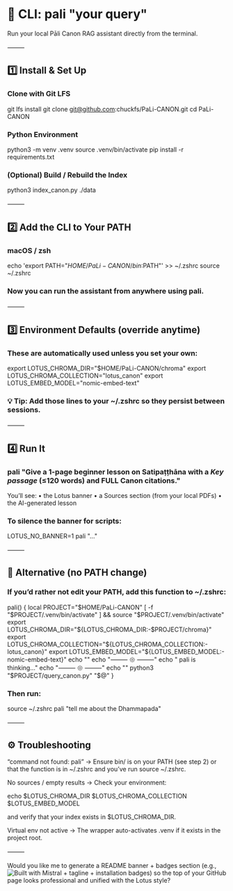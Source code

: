 # 🪷 CLI: pali "your query"

Run your local Pāli Canon RAG assistant directly from the terminal.

⸻

## 1️⃣ Install & Set Up

### Clone with Git LFS

git lfs install
git clone git@github.com:chuckfs/PaLi-CANON.git
cd PaLi-CANON

### Python Environment

python3 -m venv .venv
source .venv/bin/activate
pip install -r requirements.txt

### (Optional) Build / Rebuild the Index

python3 index_canon.py ./data


⸻

## 2️⃣ Add the CLI to Your PATH

### macOS / zsh

echo 'export PATH="$HOME/PaLi-CANON/bin:$PATH"' >> ~/.zshrc
source ~/.zshrc

### Now you can run the assistant from anywhere using pali.

⸻

## 3️⃣ Environment Defaults (override anytime)

### These are automatically used unless you set your own:

export LOTUS_CHROMA_DIR="$HOME/PaLi-CANON/chroma"
export LOTUS_CHROMA_COLLECTION="lotus_canon"
export LOTUS_EMBED_MODEL="nomic-embed-text"

### 💡 Tip: Add those lines to your ~/.zshrc so they persist between sessions.

⸻

## 4️⃣ Run It

### pali "Give a 1-page beginner lesson on Satipaṭṭhāna with a *Key passage* (≤120 words) and FULL Canon citations."

You’ll see:
	•	the Lotus banner
	•	a Sources section (from your local PDFs)
	•	the AI-generated lesson

### To silence the banner for scripts:

LOTUS_NO_BANNER=1 pali "..."


⸻

## 🌿 Alternative (no PATH change)

### If you’d rather not edit your PATH, add this function to ~/.zshrc:

pali() {
  local PROJECT="$HOME/PaLi-CANON"
  [ -f "$PROJECT/.venv/bin/activate" ] && source "$PROJECT/.venv/bin/activate"
  export LOTUS_CHROMA_DIR="${LOTUS_CHROMA_DIR:-$PROJECT/chroma}"
  export LOTUS_CHROMA_COLLECTION="${LOTUS_CHROMA_COLLECTION:-lotus_canon}"
  export LOTUS_EMBED_MODEL="${LOTUS_EMBED_MODEL:-nomic-embed-text}"
  echo ""
  echo "⸻ 𑁍 ⸻"
  echo "  pali is thinking..."
  echo "⸻ 𑁍 ⸻"
  echo ""
  python3 "$PROJECT/query_canon.py" "$@"
}

### Then run:

source ~/.zshrc
pali "tell me about the Dhammapada"


⸻

## ⚙️ Troubleshooting

“command not found: pali”
→ Ensure bin/ is on your PATH (see step 2) or that the function is in ~/.zshrc and you’ve run source ~/.zshrc.

No sources / empty results
→ Check your environment:

echo $LOTUS_CHROMA_DIR $LOTUS_CHROMA_COLLECTION $LOTUS_EMBED_MODEL

and verify that your index exists in $LOTUS_CHROMA_DIR.

Virtual env not active
→ The wrapper auto-activates .venv if it exists in the project root.

⸻

Would you like me to generate a README banner + badges section (e.g., ![Built with Mistral](...) + tagline + installation badges) so the top of your GitHub page looks professional and unified with the Lotus style?
